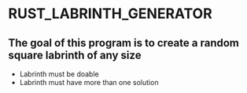 # RUST_LABRINTH_GENERATOR
 
## The goal of this program is to create a random square labrinth of any size

- Labrinth must be doable
- Labrinth must have more than one solution